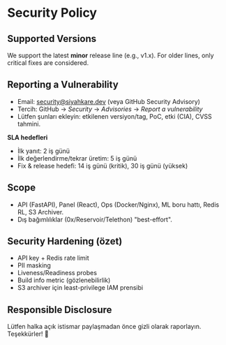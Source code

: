 # Security Policy

## Supported Versions
We support the latest **minor** release line (e.g., v1.x). For older lines, only critical fixes are considered.

## Reporting a Vulnerability
- Email: security@siyahkare.dev (veya GitHub Security Advisory)
- Tercih: GitHub → *Security* → *Advisories* → *Report a vulnerability*
- Lütfen şunları ekleyin: etkilenen versiyon/tag, PoC, etki (CIA), CVSS tahmini.

**SLA hedefleri**
- İlk yanıt: 2 iş günü
- İlk değerlendirme/tekrar üretim: 5 iş günü
- Fix & release hedefi: 14 iş günü (kritik), 30 iş günü (yüksek)

## Scope
- API (FastAPI), Panel (React), Ops (Docker/Nginx), ML boru hattı, Redis RL, S3 Archiver.
- Dış bağımlılıklar (0x/Reservoir/Telethon) "best-effort".

## Security Hardening (özet)
- API key + Redis rate limit
- PII masking
- Liveness/Readiness probes
- Build info metric (gözlenebilirlik)
- S3 archiver için least-privilege IAM prensibi

## Responsible Disclosure
Lütfen halka açık istismar paylaşmadan önce gizli olarak raporlayın. Teşekkürler! 🙏
